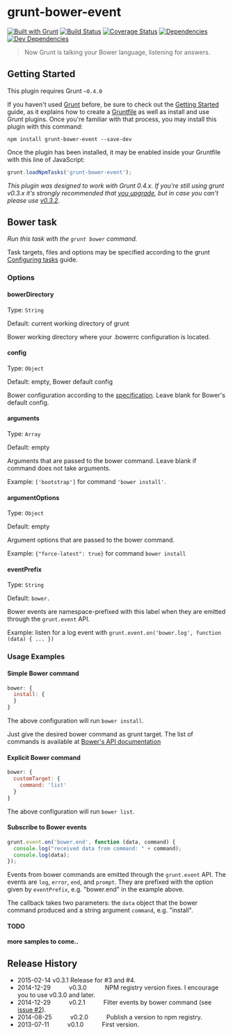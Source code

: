 # grunt-bower-event

[![Built with Grunt][grunt-img]][grunt-url] [![Build Status][travis-img]][travis-url] [![Coverage Status][coveralls-img]][coveralls-url] [![Dependencies][deps-img]][deps-url] [![Dev Dependencies][devdeps-img]][devdeps-url]

> Now Grunt is talking your Bower language, listening for answers.



## Getting Started
This plugin requires Grunt `~0.4.0`

If you haven't used [Grunt](http://gruntjs.com/) before, be sure to check out the [Getting Started](http://gruntjs.com/getting-started) guide, as it explains how to create a [Gruntfile](http://gruntjs.com/sample-gruntfile) as well as install and use Grunt plugins. Once you're familiar with that process, you may install this plugin with this command:

```shell
npm install grunt-bower-event --save-dev
```

Once the plugin has been installed, it may be enabled inside your Gruntfile with this line of JavaScript:

```js
grunt.loadNpmTasks('grunt-bower-event');
```

*This plugin was designed to work with Grunt 0.4.x. If you're still using grunt v0.3.x it's strongly recommended that [you upgrade](http://gruntjs.com/upgrading-from-0.3-to-0.4), but in case you can't please use [v0.3.2](https://github.com/gruntjs/grunt-contrib-copy/tree/grunt-0.3-stable).*



## Bower task
_Run this task with the `grunt bower` command._

Task targets, files and options may be specified according to the grunt [Configuring tasks](http://gruntjs.com/configuring-tasks) guide.
### Options

#### bowerDirectory

Type: `String`

Default: current working directory of grunt

Bower working directory where your .bowerrc configuration is located.


#### config

Type: `Object`

Default: empty, Bower default config

Bower configuration according to the [specification](https://github.com/bower/config/blob/master/lib/util/defaults.js#L22-L41).
Leave blank for Bower's default config.


#### arguments

Type: `Array`

Default: empty

Arguments that are passed to the bower command.
Leave blank if command does not take arguments.

Example: ```['bootstrap']``` for command  ```'bower install'```.


#### argumentOptions

Type: `Object`

Default: empty

Argument options that are passed to the bower command.

Example: ```{"force-latest": true}``` for command ```bower install```


#### eventPrefix

Type: `String`

Default: `bower.`

Bower events are namespace-prefixed with this label when they are emitted through the ```grunt.event``` API.

Example: listen for a log event with ```grunt.event.on('bower.log', function (data) { ... })```


### Usage Examples

#### Simple Bower command

```js
bower: {
  install: {
  }
}
```

The above configuration will run ```bower install```.

Just give the desired bower command as grunt target. The list of commands is available at [Bower's API documentation](http://bower.io/docs/api/)

#### Explicit Bower command

```js
bower: {
  customTarget: {
    command: 'list'
  }
}
```

The above configuration will run ```bower list```.

#### Subscribe to Bower events

```js
grunt.event.on('bower.end', function (data, command) {
  console.log("received data from command: " + command);
  console.log(data);
});
```

Events from bower commands are emitted through the ```grunt.event``` API. The events are ```log```, ```error```,
```end```, and  ```prompt```.  They are prefixed with the option given by ```eventPrefix```, e.g. "bower.end" in the
example above.

The callback takes two parameters: the ```data``` object that the bower command produced and a string argument
```command```, e.g. "install".

#### TODO

**more samples to come..**



## Release History

 * 2015-02-14   v0.3.1   Release for #3 and #4.
 * 2014-12-29   v0.3.0   NPM registry version fixes. I encourage you to use v0.3.0 and later.
 * 2014-12-29   v0.2.1   Filter events by bower command (see [issue #2]("https://github.com/dherges/grunt-bower-event/issues/2" "Issue #2")).
 * 2014-08-25   v0.2.0   Publish a version to npm registry.
 * 2013-07-11   v0.1.0   First version.



[grunt-img]:     https://cdn.gruntjs.com/builtwith.png
[grunt-url]:     http://gruntjs.com/
[travis-img]:    https://travis-ci.org/dherges/grunt-bower-event.svg?branch=master
[travis-url]:    https://travis-ci.org/dherges/grunt-bower-event
[coveralls-img]: https://img.shields.io/coveralls/dherges/grunt-bower-event.svg
[coveralls-url]: https://coveralls.io/r/dherges/grunt-bower-event?branch=master
[deps-img]:      https://david-dm.org/dherges/grunt-bower-event.png
[deps-url]:      https://david-dm.org/dherges/grunt-bower-event
[devdeps-img]:   https://david-dm.org/dherges/grunt-bower-event/dev-status.png
[devdeps-url]:   https://david-dm.org/dherges/grunt-bower-event#info=devDependencies
